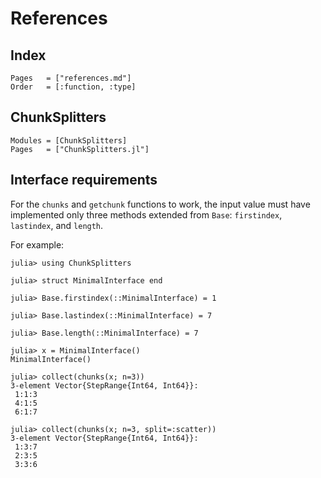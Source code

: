 # References

## Index

```@index
Pages   = ["references.md"]
Order   = [:function, :type]
```

## ChunkSplitters
```@autodocs
Modules = [ChunkSplitters]
Pages   = ["ChunkSplitters.jl"]
```

## Interface requirements 

For the `chunks` and `getchunk` functions to work, the input value must
have implemented only three methods extended from `Base`: `firstindex`,
`lastindex`, and `length`.

For example:
```jldoctest
julia> using ChunkSplitters

julia> struct MinimalInterface end

julia> Base.firstindex(::MinimalInterface) = 1

julia> Base.lastindex(::MinimalInterface) = 7

julia> Base.length(::MinimalInterface) = 7

julia> x = MinimalInterface()
MinimalInterface()

julia> collect(chunks(x; n=3))
3-element Vector{StepRange{Int64, Int64}}:
 1:1:3
 4:1:5
 6:1:7

julia> collect(chunks(x; n=3, split=:scatter))
3-element Vector{StepRange{Int64, Int64}}:
 1:3:7
 2:3:5
 3:3:6
```